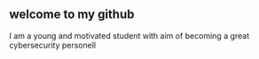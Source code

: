 ## welcome to my github
I am a young and motivated student with aim of becoming a great cybersecurity personell
